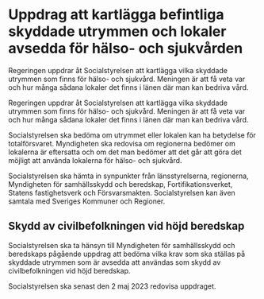 # Uppdrag att kartlägga befintliga skyddade utrymmen och lokaler avsedda för hälso- och sjukvården

Regeringen uppdrar åt Socialstyrelsen att kartlägga vilka skyddade utrymmen som finns för hälso- och sjukvård. Meningen är att få veta var och hur många sådana lokaler det finns i länen där man kan bedriva vård.

Regeringen uppdrar åt Socialstyrelsen att kartlägga vilka skyddade utrymmen som finns för hälso- och sjukvård. Meningen är att få veta var och hur många sådana lokaler det finns i länen där man kan bedriva vård.

Socialstyrelsen ska bedöma om utrymmet eller lokalen kan ha betydelse för totalförsvaret. Myndigheten ska redovisa om regionerna bedömer om lokalerna är eftersatta och om det man bedömer att det går att göra det möjligt att använda lokalerna för hälso- och sjukvård.

Socialstyrelsen ska hämta in synpunkter från länsstyrelserna, regionerna, Myndigheten för samhällsskydd och beredskap, Fortifikationsverket, Statens fastighetsverk och Försvarsmakten. Socialstyrelsen kan även samtala med Sveriges Kommuner och Regioner.

## Skydd av civilbefolkningen vid höjd beredskap

Socialstyrelsen ska ta hänsyn till Myndigheten för samhällsskydd och beredskaps pågående uppdrag att bedöma vilka krav som ska ställas på skyddade utrymmen som är avsedda att användas som skydd av civilbefolkningen vid höjd beredskap.

Socialstyrelsen ska senast den 2 maj 2023 redovisa uppdraget.
